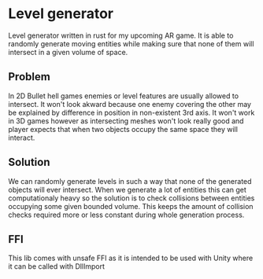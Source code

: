 # Level generator

Level generator written in rust for my upcoming AR game. It is able to randomly generate moving entities while making sure that none of them will intersect in a given volume of space.

## Problem
In 2D Bullet hell games enemies or level features are usually allowed to intersect. It won't look akward because one enemy covering the other may be explained by difference in position in non-existent 3rd axis. It won't work in 3D games however as intersecting meshes won't look really good and player expects that when two objects occupy the same space they will interact.

## Solution
We can randomly generate levels in such a way that none of the generated objects will ever intersect. When we generate a lot of entities this can get computationaly heavy so the solution is to check collisions between entities occupying some given bounded volume. This keeps the amount of collision checks required more or less constant during whole generation process.

## FFI
This lib comes with unsafe FFI as it is intended to be used with Unity where it can be called with DllImport
